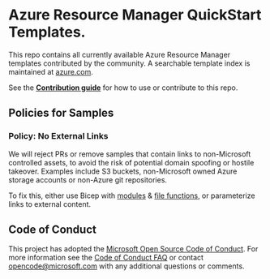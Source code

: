 # Azure Resource Manager QuickStart Templates.

This repo contains all currently available Azure Resource Manager templates contributed by the community. A searchable template index is maintained at [azure.com](https://azure.microsoft.com/documentation/templates).

See the [**Contribution guide**](/1-CONTRIBUTION-GUIDE/README.md#contribution-guide) for how to use or contribute to this repo.

## Policies for Samples
### Policy: No External Links

We will reject PRs or remove samples that contain links to non-Microsoft controlled assets, to avoid the risk of potential domain spoofing or hostile takeover. Examples include S3 buckets, non-Microsoft owned Azure storage accounts or non-Azure git repositories.

To fix this, either use Bicep with [modules](https://learn.microsoft.com/en-us/azure/azure-resource-manager/bicep/modules) & [file functions](https://learn.microsoft.com/en-us/azure/azure-resource-manager/bicep/bicep-functions-files), or parameterize links to external content.

## Code of Conduct

This project has adopted the [Microsoft Open Source Code of Conduct](https://opensource.microsoft.com/codeofconduct/). For more information see the [Code of Conduct FAQ](https://opensource.microsoft.com/codeofconduct/faq/) or contact [opencode@microsoft.com](mailto:opencode@microsoft.com) with any additional questions or comments.
